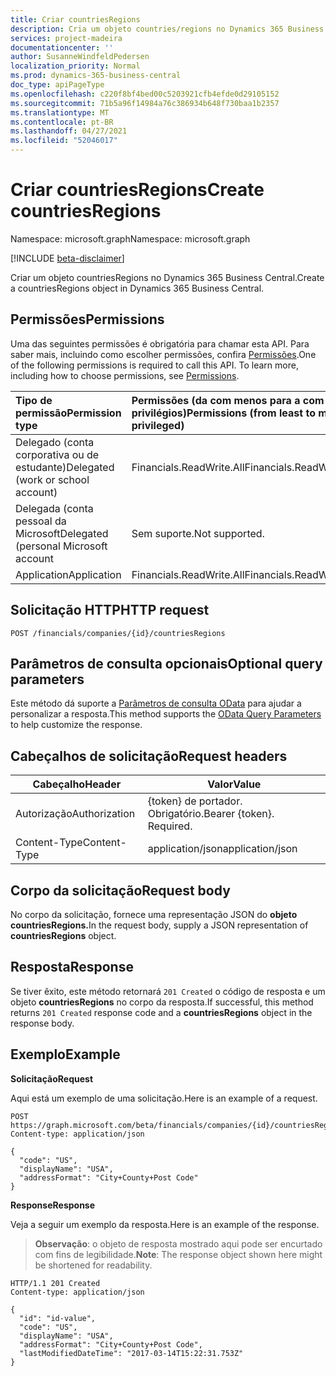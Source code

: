 ```yaml
---
title: Criar countriesRegions
description: Cria um objeto countries/regions no Dynamics 365 Business Central.
services: project-madeira
documentationcenter: ''
author: SusanneWindfeldPedersen
localization_priority: Normal
ms.prod: dynamics-365-business-central
doc_type: apiPageType
ms.openlocfilehash: c220f8bf4bed00c5203921cfb4efde0d29105152
ms.sourcegitcommit: 71b5a96f14984a76c386934b648f730baa1b2357
ms.translationtype: MT
ms.contentlocale: pt-BR
ms.lasthandoff: 04/27/2021
ms.locfileid: "52046017"
---
```

# <a name="create-countriesregions"></a><span data-ttu-id="2ba72-103">Criar countriesRegions</span><span class="sxs-lookup"><span data-stu-id="2ba72-103">Create countriesRegions</span></span>

<span data-ttu-id="2ba72-104">Namespace: microsoft.graph</span><span class="sxs-lookup"><span data-stu-id="2ba72-104">Namespace: microsoft.graph</span></span>

[!INCLUDE [beta-disclaimer](../../includes/beta-disclaimer.md)]

<span data-ttu-id="2ba72-105">Criar um objeto countriesRegions no Dynamics 365 Business Central.</span><span class="sxs-lookup"><span data-stu-id="2ba72-105">Create a countriesRegions object in Dynamics 365 Business Central.</span></span>

## <a name="permissions"></a><span data-ttu-id="2ba72-106">Permissões</span><span class="sxs-lookup"><span data-stu-id="2ba72-106">Permissions</span></span>
<span data-ttu-id="2ba72-p101">Uma das seguintes permissões é obrigatória para chamar esta API. Para saber mais, incluindo como escolher permissões, confira [Permissões](/graph/permissions-reference).</span><span class="sxs-lookup"><span data-stu-id="2ba72-p101">One of the following permissions is required to call this API. To learn more, including how to choose permissions, see [Permissions](/graph/permissions-reference).</span></span>

|<span data-ttu-id="2ba72-109">Tipo de permissão</span><span class="sxs-lookup"><span data-stu-id="2ba72-109">Permission type</span></span> |<span data-ttu-id="2ba72-110">Permissões (da com menos para a com mais privilégios)</span><span class="sxs-lookup"><span data-stu-id="2ba72-110">Permissions (from least to most privileged)</span></span>|
|:---------------|:------------------------------------------|
|<span data-ttu-id="2ba72-111">Delegado (conta corporativa ou de estudante)</span><span class="sxs-lookup"><span data-stu-id="2ba72-111">Delegated (work or school account)</span></span>|<span data-ttu-id="2ba72-112">Financials.ReadWrite.All</span><span class="sxs-lookup"><span data-stu-id="2ba72-112">Financials.ReadWrite.All</span></span> |
|<span data-ttu-id="2ba72-113">Delegada (conta pessoal da Microsoft</span><span class="sxs-lookup"><span data-stu-id="2ba72-113">Delegated (personal Microsoft account</span></span>|<span data-ttu-id="2ba72-114">Sem suporte.</span><span class="sxs-lookup"><span data-stu-id="2ba72-114">Not supported.</span></span>|
|<span data-ttu-id="2ba72-115">Application</span><span class="sxs-lookup"><span data-stu-id="2ba72-115">Application</span></span>|<span data-ttu-id="2ba72-116">Financials.ReadWrite.All</span><span class="sxs-lookup"><span data-stu-id="2ba72-116">Financials.ReadWrite.All</span></span>|

## <a name="http-request"></a><span data-ttu-id="2ba72-117">Solicitação HTTP</span><span class="sxs-lookup"><span data-stu-id="2ba72-117">HTTP request</span></span>
```http
POST /financials/companies/{id}/countriesRegions
```

## <a name="optional-query-parameters"></a><span data-ttu-id="2ba72-118">Parâmetros de consulta opcionais</span><span class="sxs-lookup"><span data-stu-id="2ba72-118">Optional query parameters</span></span>
<span data-ttu-id="2ba72-119">Este método dá suporte a [Parâmetros de consulta OData](/graph/query-parameters) para ajudar a personalizar a resposta.</span><span class="sxs-lookup"><span data-stu-id="2ba72-119">This method supports the [OData Query Parameters](/graph/query-parameters) to help customize the response.</span></span>

## <a name="request-headers"></a><span data-ttu-id="2ba72-120">Cabeçalhos de solicitação</span><span class="sxs-lookup"><span data-stu-id="2ba72-120">Request headers</span></span>
|<span data-ttu-id="2ba72-121">Cabeçalho</span><span class="sxs-lookup"><span data-stu-id="2ba72-121">Header</span></span>|<span data-ttu-id="2ba72-122">Valor</span><span class="sxs-lookup"><span data-stu-id="2ba72-122">Value</span></span>|
|------|-----|
|<span data-ttu-id="2ba72-123">Autorização</span><span class="sxs-lookup"><span data-stu-id="2ba72-123">Authorization</span></span>  |<span data-ttu-id="2ba72-p102">{token} de portador. Obrigatório.</span><span class="sxs-lookup"><span data-stu-id="2ba72-p102">Bearer {token}. Required.</span></span> |
|<span data-ttu-id="2ba72-126">Content-Type</span><span class="sxs-lookup"><span data-stu-id="2ba72-126">Content-Type</span></span>  |<span data-ttu-id="2ba72-127">application/json</span><span class="sxs-lookup"><span data-stu-id="2ba72-127">application/json</span></span>   |

## <a name="request-body"></a><span data-ttu-id="2ba72-128">Corpo da solicitação</span><span class="sxs-lookup"><span data-stu-id="2ba72-128">Request body</span></span>
<span data-ttu-id="2ba72-129">No corpo da solicitação, fornece uma representação JSON do **objeto countriesRegions.**</span><span class="sxs-lookup"><span data-stu-id="2ba72-129">In the request body, supply a JSON representation of **countriesRegions** object.</span></span>

## <a name="response"></a><span data-ttu-id="2ba72-130">Resposta</span><span class="sxs-lookup"><span data-stu-id="2ba72-130">Response</span></span>
<span data-ttu-id="2ba72-131">Se tiver êxito, este método retornará ```201 Created``` o código de resposta e um objeto **countriesRegions** no corpo da resposta.</span><span class="sxs-lookup"><span data-stu-id="2ba72-131">If successful, this method returns ```201 Created``` response code and a **countriesRegions** object in the response body.</span></span>

## <a name="example"></a><span data-ttu-id="2ba72-132">Exemplo</span><span class="sxs-lookup"><span data-stu-id="2ba72-132">Example</span></span>

<span data-ttu-id="2ba72-133">**Solicitação**</span><span class="sxs-lookup"><span data-stu-id="2ba72-133">**Request**</span></span>

<span data-ttu-id="2ba72-134">Aqui está um exemplo de uma solicitação.</span><span class="sxs-lookup"><span data-stu-id="2ba72-134">Here is an example of a request.</span></span>

```http
POST https://graph.microsoft.com/beta/financials/companies/{id}/countriesRegions
Content-type: application/json

{
  "code": "US",
  "displayName": "USA",
  "addressFormat": "City+County+Post Code"
}
```

<span data-ttu-id="2ba72-135">**Response**</span><span class="sxs-lookup"><span data-stu-id="2ba72-135">**Response**</span></span>

<span data-ttu-id="2ba72-136">Veja a seguir um exemplo da resposta.</span><span class="sxs-lookup"><span data-stu-id="2ba72-136">Here is an example of the response.</span></span> 

> <span data-ttu-id="2ba72-137">**Observação**: o objeto de resposta mostrado aqui pode ser encurtado com fins de legibilidade.</span><span class="sxs-lookup"><span data-stu-id="2ba72-137">**Note**: The response object shown here might be shortened for readability.</span></span>

```http
HTTP/1.1 201 Created
Content-type: application/json

{
  "id": "id-value",
  "code": "US",
  "displayName": "USA",
  "addressFormat": "City+County+Post Code",
  "lastModifiedDateTime": "2017-03-14T15:22:31.753Z"
}

```



